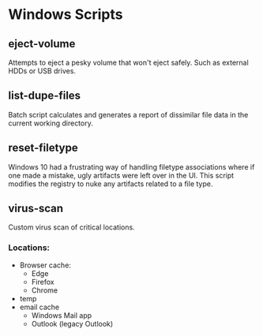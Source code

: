 # Windows Scripts
## eject-volume
Attempts to eject a pesky volume that won't eject safely. Such as external HDDs or USB drives.
## list-dupe-files
Batch script calculates and generates a report of dissimilar file data in the current working directory.
## reset-filetype
Windows 10 had a frustrating way of handling filetype associations where if one made a mistake, ugly artifacts were left over in the UI. This script modifies the registry to nuke any artifacts related to a file type.
## virus-scan
Custom virus scan of critical locations.
### Locations:
- Browser cache:
    - Edge
    - Firefox
    - Chrome
- temp  
- email cache  
  - Windows Mail app
  - Outlook (legacy Outlook)
